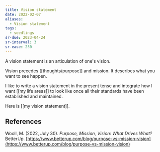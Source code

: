 ```yaml
---
title: Vision statement
date: 2022-02-07
aliases:
  - Vision statement
tags:
  - seedlings
sr-due: 2023-04-24
sr-interval: 3
sr-ease: 250
---
```

A vision statement is an articulation of one's vision.

Vision precedes [[thoughts/purpose]] and mission. It describes what you want to see happen.

I like to write a vision statement in the present tense and integrate how I want [[my life areas]] to look like once all their standards have been established and maintained.

Here is [[my vision statement]].

## References

Wooll, M. (2022, July 30). _Purpose, Mission, Vision: What Drives What?_ BetterUp. [https://www.betterup.com/blog/purpose-vs-mission-vision](https://www.betterup.com/blog/purpose-vs-mission-vision)